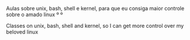 Aulas sobre unix, bash, shell e kernel, para que eu consiga maior controle sobre o amado linux
º
º

Classes on unix, bash, shell and kernel, so I can get more control over my beloved linux
